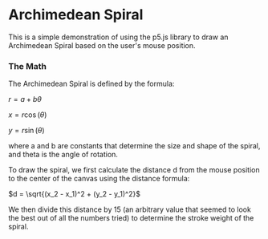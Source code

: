 # Archimedean Spiral
This is a simple demonstration of using the p5.js library to draw an Archimedean Spiral based on the user's mouse position.

### The Math
The Archimedean Spiral is defined by the formula:

$r = a + b \theta$

$x = r \cos(\theta)$

$y = r \sin(\theta)$

where a and b are constants that determine the size and shape of the spiral, and theta is the angle of rotation.

To draw the spiral, we first calculate the distance d from the mouse position to the center of the canvas using the distance formula:

$d = \sqrt{(x_2 - x_1)^2 + (y_2 - y_1)^2}$

We then divide this distance by 15 (an arbitrary value that seemed to look the best out of all the numbers tried) to determine the stroke weight of the spiral.
